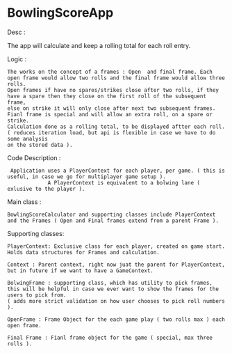 # BowlingScoreApp
Desc : 

The app will calculate and keep a rolling total for each roll entry.

Logic : 

    The works on the concept of a frames : Open  and final frame. Each open frame would allow two rolls and the final frame would allow three rolls.
    Open frames if have no spares/strikes close after two rolls, if they have a spare then they close on the first roll of the subsequent frame, 
    else on strike it will only close after next two subsequent frames.
    Fianl frame is special and will allow an extra roll, on a spare or strike.
    Calculation done as a rolling total, to be displayed aftter each roll.( reduces iteration load, but api is flexible in case we have to do some analysis 
    on the stored data ).

Code Description :

     Application uses a PlayerContext for each player, per game. ( this is useful, in case we go for multiplayer game setup ).
                 A PlayerContext is equivalent to a bolwing lane ( exlusive to the player ).
                 
Main class : 

    BowlingScoreCalculator and supporting classes include PlayerContext and the Frames ( Open and Final frames extend from a parent Frame ).
    
Supporting classes:

    PlayerContext: Exclusive class for each player, created on game start. Holds data structures for Frames and calculation.
    
    Context : Parent context, right now juat the parent for PlayerContext, but in future if we want to have a GameContext.
    
    BolwingFrame : supporting class, which has utility to pick frames, this will be helpful in case we ever want to show the frames for the users to pick from.
    ( adds more strict validation on how user chooses to pick roll numbers ).
    
    OpenFrame : Frame Object for the each game play ( two rolls max ) each open frame.
    
    Final Frame : Fianl frame object for the game ( special, max three rolls ).
    
